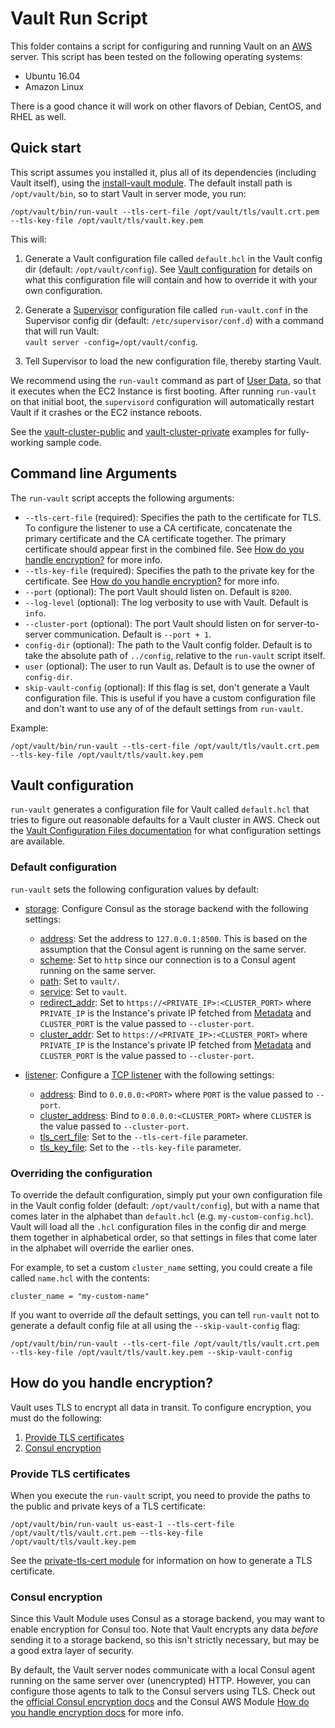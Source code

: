 # Vault Run Script

This folder contains a script for configuring and running Vault on an [AWS](https://aws.amazon.com/) server. This 
script has been tested on the following operating systems:

* Ubuntu 16.04
* Amazon Linux

There is a good chance it will work on other flavors of Debian, CentOS, and RHEL as well.




## Quick start

This script assumes you installed it, plus all of its dependencies (including Vault itself), using the [install-vault 
module](https://github.com/hashicorp/terraform-aws-vault/tree/master/modules/install-vault). The default install path is `/opt/vault/bin`, so to start Vault in server mode, you 
run:

```
/opt/vault/bin/run-vault --tls-cert-file /opt/vault/tls/vault.crt.pem --tls-key-file /opt/vault/tls/vault.key.pem
```

This will:

1. Generate a Vault configuration file called `default.hcl` in the Vault config dir (default: `/opt/vault/config`).
   See [Vault configuration](#vault-configuration) for details on what this configuration file will contain and how
   to override it with your own configuration.
   
1. Generate a [Supervisor](http://supervisord.org/) configuration file called `run-vault.conf` in the Supervisor
   config dir (default: `/etc/supervisor/conf.d`) with a command that will run Vault:  
   `vault server -config=/opt/vault/config`.

1. Tell Supervisor to load the new configuration file, thereby starting Vault.

We recommend using the `run-vault` command as part of [User 
Data](http://docs.aws.amazon.com/AWSEC2/latest/UserGuide/user-data.html#user-data-shell-scripts), so that it executes
when the EC2 Instance is first booting. After running `run-vault` on that initial boot, the `supervisord` configuration 
will automatically restart Vault if it crashes or the EC2 instance reboots.

See the [vault-cluster-public](https://github.com/hashicorp/terraform-aws-vault/tree/master/examples/vault-cluster-public) and 
[vault-cluster-private](https://github.com/hashicorp/terraform-aws-vault/tree/master/examples/vault-cluster-private) examples for fully-working sample code.




## Command line Arguments

The `run-vault` script accepts the following arguments:

* `--tls-cert-file` (required): Specifies the path to the certificate for TLS. To configure the listener to use a CA 
  certificate, concatenate the primary certificate and the CA certificate together. The primary certificate should 
  appear first in the combined file. See [How do you handle encryption?](#how-do-you_handle-encryption) for more info.
* `--tls-key-file` (required): Specifies the path to the private key for the certificate. See [How do you handle 
  encryption?](#how-do-you_handle-encryption) for more info.
* `--port` (optional): The port Vault should listen on. Default is `8200`.   
* `--log-level` (optional): The log verbosity to use with Vault. Default is `info`.   
* `--cluster-port` (optional): The port Vault should listen on for server-to-server communication. Default is 
  `--port + 1`.   
* `config-dir` (optional): The path to the Vault config folder. Default is to take the absolute path of `../config`, 
  relative to the `run-vault` script itself.
* `user` (optional): The user to run Vault as. Default is to use the owner of `config-dir`.
* `skip-vault-config` (optional): If this flag is set, don't generate a Vault configuration file. This is useful if you 
  have a custom configuration file and don't want to use any of of the default settings from `run-vault`. 

Example:

```
/opt/vault/bin/run-vault --tls-cert-file /opt/vault/tls/vault.crt.pem --tls-key-file /opt/vault/tls/vault.key.pem
```




## Vault configuration

`run-vault` generates a configuration file for Vault called `default.hcl` that tries to figure out reasonable 
defaults for a Vault cluster in AWS. Check out the [Vault Configuration Files 
documentation](https://www.vaultproject.io/docs/configuration/index.html) for what configuration settings are
available.
  
  
### Default configuration

`run-vault` sets the following configuration values by default:

* [storage](https://www.vaultproject.io/docs/configuration/index.html#storage): Configure Consul as the storage backend
  with the following settings:
 
    * [address](https://www.vaultproject.io/docs/configuration/storage/consul.html#address): Set the address to 
      `127.0.0.1:8500`. This is based on the assumption that the Consul agent is running on the same server.
    * [scheme](https://www.vaultproject.io/docs/configuration/storage/consul.html#scheme): Set to `http` since our
      connection is to a Consul agent running on the same server.
    * [path](https://www.vaultproject.io/docs/configuration/storage/consul.html#path): Set to `vault/`.
    * [service](https://www.vaultproject.io/docs/configuration/storage/consul.html#service): Set to `vault`.  
    * [redirect_addr](https://www.vaultproject.io/docs/configuration/storage/consul.html#redirect_addr): 
      Set to `https://<PRIVATE_IP>:<CLUSTER_PORT>` where `PRIVATE_IP` is the Instance's private IP fetched from
      [Metadata](http://docs.aws.amazon.com/AWSEC2/latest/UserGuide/ec2-instance-metadata.html) and `CLUSTER_PORT` is
      the value passed to `--cluster-port`.  
    * [cluster_addr](https://www.vaultproject.io/docs/configuration/storage/consul.html#cluster_addr): 
      Set to `https://<PRIVATE_IP>:<CLUSTER_PORT>` where `PRIVATE_IP` is the Instance's private IP fetched from
      [Metadata](http://docs.aws.amazon.com/AWSEC2/latest/UserGuide/ec2-instance-metadata.html) and `CLUSTER_PORT` is
      the value passed to `--cluster-port`.
      
* [listener](https://www.vaultproject.io/docs/configuration/index.html#listener): Configure a [TCP 
  listener](https://www.vaultproject.io/docs/configuration/listener/tcp.html) with the following settings:

    * [address](https://www.vaultproject.io/docs/configuration/listener/tcp.html#address): Bind to `0.0.0.0:<PORT>` 
      where `PORT` is the value passed to `--port`.
    * [cluster_address](https://www.vaultproject.io/docs/configuration/listener/tcp.html#cluster_address): Bind to 
      `0.0.0.0:<CLUSTER_PORT>` where `CLUSTER` is the value passed to `--cluster-port`.
    * [tls_cert_file](https://www.vaultproject.io/docs/configuration/listener/tcp.html#tls_cert_file): Set to the 
      `--tls-cert-file` parameter.
    * [tls_key_file](https://www.vaultproject.io/docs/configuration/listener/tcp.html#tls_key_file): Set to the 
      `--tls-key-file` parameter.


### Overriding the configuration

To override the default configuration, simply put your own configuration file in the Vault config folder (default: 
`/opt/vault/config`), but with a name that comes later in the alphabet than `default.hcl` (e.g. 
`my-custom-config.hcl`). Vault will load all the `.hcl` configuration files in the config dir and merge them together 
in alphabetical order, so that settings in files that come later in the alphabet will override the earlier ones. 

For example, to set a custom `cluster_name` setting, you could create a file called `name.hcl` with the
contents:

```hcl
cluster_name = "my-custom-name"
```

If you want to override *all* the default settings, you can tell `run-vault` not to generate a default config file
at all using the `--skip-vault-config` flag:

```
/opt/vault/bin/run-vault --tls-cert-file /opt/vault/tls/vault.crt.pem --tls-key-file /opt/vault/tls/vault.key.pem --skip-vault-config
```




## How do you handle encryption?

Vault uses TLS to encrypt all data in transit. To configure encryption, you must do the following:

1. [Provide TLS certificates](#provide-tls-certificates)
1. [Consul encryption](#consul-encryption)


### Provide TLS certificates

When you execute the `run-vault` script, you need to provide the paths to the public and private keys of a TLS 
certificate:

```
/opt/vault/bin/run-vault us-east-1 --tls-cert-file /opt/vault/tls/vault.crt.pem --tls-key-file /opt/vault/tls/vault.key.pem
```

See the [private-tls-cert module](https://github.com/hashicorp/terraform-aws-vault/tree/master/modules/private-tls-cert) for information on how to generate a TLS certificate.


### Consul encryption

Since this Vault Module uses Consul as a storage backend, you may want to enable encryption for Consul too. Note that 
Vault encrypts any data *before* sending it to a storage backend, so this isn't strictly necessary, but may be a good 
extra layer of security.

By default, the Vault server nodes communicate with a local Consul agent running on the same server over (unencrypted) 
HTTP. However, you can configure those agents to talk to the Consul servers using TLS. Check out the [official Consul 
encryption docs](https://www.consul.io/docs/agent/encryption.html) and the Consul AWS Module [How do you handle 
encryption docs](https://github.com/hashicorp/terraform-aws-consul/tree/master/modules/run-consul#how-do-you-handle-encryption)
for more info.


 

